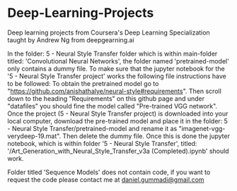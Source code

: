 # Deep-Learning-Projects
Deep learning projects from Coursera's Deep Learning Specialization taught by Andrew Ng from deepgearning.ai


In the folder: 5 - Neural Style Transfer folder which is within main-folder titled: 'Convolutional Neural Networks', the folder named 'pretrained-model' only contains a dummy file. To make sure that the jupyter notebook for the '5 - Neural Style Transfer project' works the following file instructions have to be followed: To obtain the pretrained model go to "https://github.com/anishathalye/neural-style#requirements". Then scroll down to the heading "Requirements" on this github page and under "datafiles" you should fine the model called "Pre-trained VGG network". Once the project (5 - Neural Style Transfer project) is downloaded into your local computer, download the pre-trained model and place it in the folder: 5 - Neural Style Transfer/pretrained-model and rename it as "imagenet-vgg-verydeep-19.mat". Then delete the dummy file. Once this is done the jupyter notebook, which is within folder '5 - Neural Style Transfer', titled: '/Art_Generation_with_Neural_Style_Transfer_v3a (Completed).ipynb' should work.

Folder titled 'Sequence Models' does not contain code, if you want to request the code please contact me at daniel.gummadi@gmail.com 
